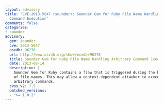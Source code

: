 ```yaml
---
layout: advisory
title: 'CVE-2013-5647 (sounder): Sounder Gem for Ruby File Name Handling Arbitrary
  Command Execution'
comments: false
categories:
- sounder
advisory:
  gem: sounder
  cve: 2013-5647
  osvdb: 96278
  url: http://www.osvdb.org/show/osvdb/96278
  title: Sounder Gem for Ruby File Name Handling Arbitrary Command Execution
  date: 2013-08-14
  description: |
    Sounder Gem for Ruby contains a flaw that is triggered during the handling
    of file names. This may allow a context-dependent attacker to execute
    arbitrary commands.
  cvss_v2: 7.5
  patched_versions:
  - ">= 1.0.2"
---
```

